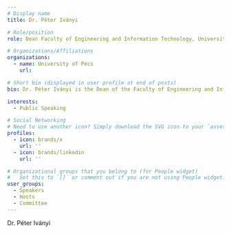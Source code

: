 ```yaml
---
# Display name
title: Dr. Péter Iványi

# Role/position
role: Dean Faculty of Engineering and Information Technology, University of Pécs

# Organizations/Affiliations
organizations:
  - name: University of Pécs
    url:

# Short bio (displayed in user profile at end of posts)
bio: Dr. Péter Iványi is the Dean of the Faculty of Engineering and Information Technology at the University of Pécs.

interests:
  - Public Speaking

# Social Networking
# Need to use another icon? Simply download the SVG icon to your `assets/media/icons/` folder.
profiles:
  - icon: brands/x
    url: ''
  - icon: brands/linkedin
    url: ''

# Organizational groups that you belong to (for People widget)
#   Set this to `[]` or comment out if you are not using People widget.
user_groups:
  - Speakers
  - Hosts
  - Committee
---
```


Dr. Péter Iványi